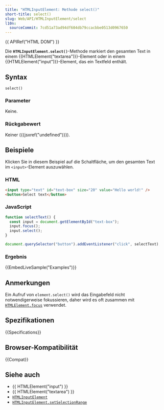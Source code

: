 ```yaml
---
title: "HTMLInputElement: Methode select()"
short-title: select()
slug: Web/API/HTMLInputElement/select
l10n:
  sourceCommit: 7cd51a73ad94df604db79ccacbbe0513d0967650
---
```


{{ APIRef("HTML DOM") }}

Die **`HTMLInputElement.select()`**-Methode markiert den gesamten Text
in einem {{HTMLElement("textarea")}}-Element oder in einem {{HTMLElement("input")}}-Element,
das ein Textfeld enthält.

## Syntax

```js-nolint
select()
```

### Parameter

Keine.

### Rückgabewert

Keiner ({{jsxref("undefined")}}).

## Beispiele

Klicken Sie in diesem Beispiel auf die Schaltfläche, um den gesamten Text im
`<input>`-Element auszuwählen.

### HTML

```html
<input type="text" id="text-box" size="20" value="Hello world!" />
<button>Select text</button>
```

### JavaScript

```js
function selectText() {
  const input = document.getElementById("text-box");
  input.focus();
  input.select();
}

document.querySelector("button").addEventListener("click", selectText);
```

### Ergebnis

{{EmbedLiveSample("Examples")}}

## Anmerkungen

Ein Aufruf von `element.select()` wird das Eingabefeld nicht notwendigerweise fokussieren, daher wird es oft zusammen mit [`HTMLElement.focus`](/de/docs/Web/API/HTMLElement/focus) verwendet.

## Spezifikationen

{{Specifications}}

## Browser-Kompatibilität

{{Compat}}

## Siehe auch

- {{ HTMLElement("input") }}
- {{ HTMLElement("textarea") }}
- [`HTMLInputElement`](/de/docs/Web/API/HTMLInputElement)
- [`HTMLInputElement.setSelectionRange`](/de/docs/Web/API/HTMLInputElement/setSelectionRange)
